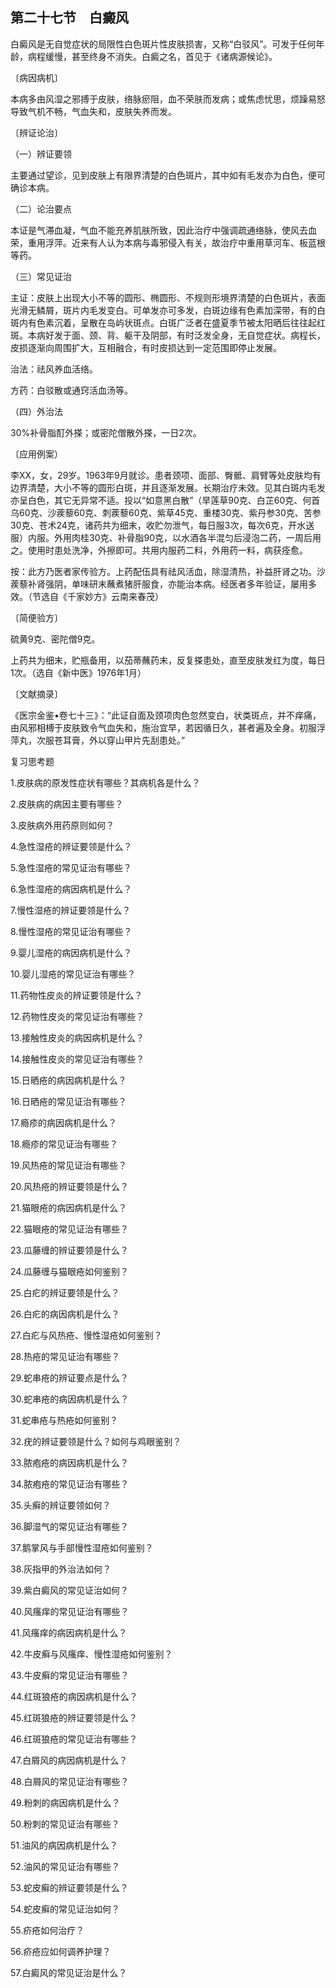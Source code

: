 ## 第二十七节　白癜风

白癜风是无自觉症状的局限性白色斑片性皮肤损害，又称“白驳风”。可发于任何年龄，病程缓慢，甚至终身不消失。白癜之名，首见于《诸病源候论》。

〔病因病机〕

本病多由风湿之邪搏于皮肤，络脉瘀阻，血不荣肤而发病；或焦虑忧思，烦躁易怒导致气机不畅，气血失和，皮肤失养而发。

〔辨证论治〕

（一）辨证要领

主要通过望诊，见到皮肤上有限界清楚的白色斑片，其中如有毛发亦为白色，便可确诊本病。

（二）论治要点

本证是气滞血凝，气血不能充养肌肤所致，因此治疗中强调疏通络脉，使风去血荣，重用浮萍。近来有人认为本病与毒邪侵入有关，故治疗中重用草河车、板蓝根等药。

（三）常见证治

主证：皮肤上出现大小不等的圆形、椭圆形、不规则形境界清楚的白色斑片，表面光滑无鳞屑，斑片内毛发变白。可单发亦可多发，白斑边缘有色素加深带，有的白斑内有色素沉着，呈散在岛屿状斑点。白斑广泛者在盛夏季节被太阳晒后往往起红斑。本病好发于面、颈、背、躯干及阴部，有时泛发全身，无自觉症状。病程长，皮损逐渐向周围扩大，互相融合，有时皮损达到一定范围即停止发展。

治法：祛风养血活络。

方药：白驳散或通窍活血汤等。

（四）外治法

30%补骨脂酊外搽；或密陀僧散外搽，一日2次。

〔应用例案）

李XX，女，29岁。1963年9月就诊。患者颈项、面部、臀骶、肩臂等处皮肤均有边界清楚，大小不等的圆形白斑，并且逐渐发展。长期治疗未效。见其白斑内毛发亦呈白色，其它无异常不适。投以“如意黑白散”（旱莲草90克、白芷60克、何首乌60克、沙蒺藜60克、刺蒺藜60克、紫草45克、重楼30克、紫丹参30克、苦参30克、苍术24克，诸药共为细末，收贮勿泄气，每日服3次，每次6克，开水送服）内服。外用肉桂30克、补骨脂90克，以水酒各半混匀后浸泡二药，一周后用之。使用时患处洗净，外擦即可。共用内服药二料，外用药一料，病获痊愈。

按：此方乃医者家传验方。上药配伍具有祛风活血，除湿清热，补益肝肾之功。沙蒺藜补肾强阴，单味研末蘸煮猪肝服食，亦能治本病。经医者多年验证，屡用多效。（节选自《千家妙方》云南来春茂）

〔简便验方〕

硫黄9克、密陀僧9克。

上药共为细末，贮瓶备用，以茄蒂蘸药末，反复搽患处，直至皮肤发红为度，每日1次。（选自《新中医》1976年1月）

〔文献摘录〕

《医宗金鉴•卷七十三》：“此证自面及颈项肉色忽然变白，状类斑点，并不痒痛，由风邪相榑于皮肤致令气血失和，施治宜早，若因循日久，甚者遍及全身。初服浮萍丸，次服苍耳膏，外以穿山甲片先刮患处。”

复习思考题

1.皮肤病的原发性症状有哪些？其病机各是什么？

2.皮肤病的病因主要有哪些？

3.皮肤病外用药原则如何？

4.急性湿疮的辨证要领是什么？

5.急性湿疮的常见证治有哪些？

6.急性湿疮的病因病机是什么？

7.慢性湿疮的辨证要领是什么？

8.慢性湿疮的常见证治有哪些？

9.婴儿湿疮的病因病机是什么？

10.婴儿湿疮的常见证治有哪些？

11.药物性皮炎的辨证要领是什么？

12.药物性皮炎的常见证治有哪些？

13.接触性皮炎的病因病机是什么？

14.接触性皮炎的常见证治有哪些？

15.日晒疮的病因病机是什么？

16.日晒疮的常见证治有哪些？

17.瘾疹的病因病机是什么？

18.瘾疹的常见证治有哪些？

19.风热疮的常见证治有哪些？

20.风热疮的辨证要领是什么？

21.猫眼疮的病因病机是什么？

22.猫眼疮的常见证治有哪些？

23.瓜藤缠的辨证要领是什么？

24.瓜藤缠与猫眼疮如何鉴别？

25.白疕的辨证要领是什么？

26.白疕的病因病机是什么？

27.白疕与风热疮、慢性湿疮如何鉴别？

28.热疮的常见证治有哪些？

29.蛇串疮的辨证要点是什么？

30.蛇串疮的病因病机是什么？

31.蛇串疮与热疮如何鉴别？

32.疣的辨证要领是什么？如何与鸡眼鉴别？

33.脓疱疮的病因病机是什么？

34.脓疱疮的常见证治有哪些？

35.头癣的辨证要领如何？

36.脚湿气的常见证治有哪些？

37.鹅掌风与手部慢性湿疮如何鉴别？

38.灰指甲的外治法如何？

39.紫白癜风的常见证治如何？

40.风瘙痒的常见证治有哪些？

41.风瘙痒的病因病机是什么？

42.牛皮癣与风瘙痒、慢性湿疮如何鉴别？

43.牛皮癣的常见证治有哪些？

44.红斑狼疮的病因病机是什么？

45.红斑狼疮的辨证要领是什么？

46.红斑狼疮的常见证治有哪些？

47.白屑风的病因病机是什么？

48.白屑风的常见证治有哪些？

49.粉刺的病因病机是什么？

50.粉刺的常见证治有哪些？

51.油风的病因病机是什么？

52.油风的常见证治有哪些？

53.蛇皮癣的辨证要领是什么？

54.蛇皮癣的常见证治如何？

55.疥疮如何治疗？

56.疥疮应如何调养护理？

57.白癜风的常见证治是什么？
